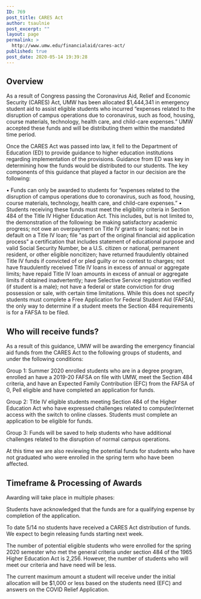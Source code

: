```yaml
---
ID: 769
post_title: CARES Act
author: tsaulnie
post_excerpt: ""
layout: page
permalink: >
  http://www.umw.edu/financialaid/cares-act/
published: true
post_date: 2020-05-14 19:39:28
---
```

<h2>Overview</h2>

As a result of Congress passing the Coronavirus Aid, Relief and Economic Security (CARES) Act, UMW has been allocated $1,444,341 in emergency student aid to assist eligible students who incurred “expenses related to the disruption of campus operations due to coronavirus, such as food, housing, course materials, technology, health care, and child-care expenses.” UMW accepted these funds and will be distributing them within the mandated time period.

Once the CARES Act was passed into law, it fell to the Department of Education (ED) to provide guidance to higher education institutions regarding implementation of the provisions. Guidance from ED was key in determining how the funds would be distributed to our students. The key components of this guidance that played a factor in our decision are the following:

•	Funds can only be awarded to students for “expenses related to the disruption of campus operations due to coronavirus, such as food, housing, course materials, technology, health care, and child-care expenses.”
•	Students receiving these funds must meet the eligibility criteria in Section 484 of the Title IV Higher Education Act. This includes, but is not limited to, the demonstration of the following: be making satisfactory academic progress; not owe an overpayment on Title IV grants or loans; not be in default on a Title IV loan; file "as part of the original financial aid application process" a certification that includes statement of educational purpose and valid Social Security Number, be a U.S. citizen or national, permanent resident, or other eligible noncitizen; have returned fraudulently obtained Title IV funds if convicted of or pled guilty or no contest to charges; not have fraudulently received Title IV loans in excess of annual or aggregate limits; have repaid Title IV loan amounts in excess of annual or aggregate limits if obtained inadvertently; have Selective Service registration verified (if student is a male); not have a federal or state conviction for drug possession or sale, with certain time limitations. While this does not specify students must complete a Free Application for Federal Student Aid (FAFSA), the only way to determine if a student meets the Section 484 requirements is for a FAFSA to be filed.

<h2>Who will receive funds?</h2>
As a result of this guidance, UMW will be awarding the emergency financial aid funds from the CARES Act to the following groups of students, and under the following conditions:

Group 1: Summer 2020 enrolled students who are in a degree program, enrolled an have a 2019-20 FAFSA on file with UMW, meet the Section 484 criteria, and have an Expected Family Contribution (EFC) from the FAFSA of 0, Pell eligible and have completed an application for funds.

Group 2: Title IV eligible students meeting Section 484 of the Higher Education Act who have expressed challenges related to computer/internet access with the switch to online classes. Students must complete an application to be eligible for funds.

Group 3: Funds will be saved to help students who have additional challenges related to the disruption of normal campus operations.

At this time we are also reviewing the potential funds for students who have not graduated who were enrolled in the spring term who have been affected.

<h2>Timeframe &amp; Processing of Awards</h2>

Awarding will take place in multiple phases:

Students have acknowledged that the funds are for a qualifying expense by completion of the application.

To date 5/14 no students have received a CARES Act distribution of funds. We expect to begin releasing funds starting next week.

The number of potential eligible students who were enrolled for the spring 2020 semester who met the general criteria under section 484 of the 1965 Higher Education Act is 2,256.  However, the number of students who will meet our criteria and have need will be less.

The current maximum amount a student will receive under the initial allocation will be $1,000 or less based on the students need (EFC) and answers on the COVID Relief Application.